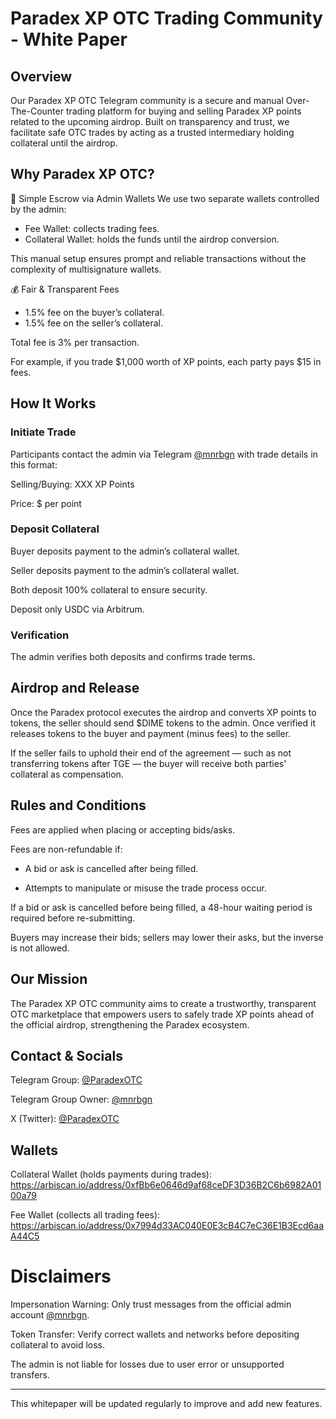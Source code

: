 # Paradex XP OTC Trading Community - White Paper

## Overview

Our Paradex XP OTC Telegram community is a secure and manual Over-The-Counter trading platform for buying and selling Paradex XP points related to the upcoming airdrop. Built on transparency and trust, we facilitate safe OTC trades by acting as a trusted intermediary holding collateral until the airdrop.

## Why Paradex XP OTC?

🔐 Simple Escrow via Admin Wallets
We use two separate wallets controlled by the admin:
- Fee Wallet: collects trading fees.
- Collateral Wallet: holds the funds until the airdrop conversion.

This manual setup ensures prompt and reliable transactions without the complexity of multisignature wallets.

💰 Fair & Transparent Fees

- 1.5% fee on the buyer’s collateral.
- 1.5% fee on the seller’s collateral.

Total fee is 3% per transaction.

For example, if you trade $1,000 worth of XP points, each party pays $15 in fees.

## How It Works

### Initiate Trade

Participants contact the admin via Telegram [@mnrbgn](https://t.me/mnrbgn) with trade details in this format:

Selling/Buying: XXX XP Points

Price: $ per point

### Deposit Collateral

Buyer deposits payment to the admin’s collateral wallet.

Seller deposits payment to the admin’s collateral wallet.

Both deposit 100% collateral to ensure security.

Deposit only USDC via Arbitrum.

### Verification

The admin verifies both deposits and confirms trade terms.

## Airdrop and Release

Once the Paradex protocol executes the airdrop and converts XP points to tokens, the seller should send $DIME tokens to the admin.
Once verified it releases tokens to the buyer and payment (minus fees) to the seller.

If the seller fails to uphold their end of the agreement — such as not transferring tokens after TGE — the buyer will receive both parties' collateral as compensation.

## Rules and Conditions

Fees are applied when placing or accepting bids/asks.

Fees are non-refundable if:

- A bid or ask is cancelled after being filled.

- Attempts to manipulate or misuse the trade process occur.

If a bid or ask is cancelled before being filled, a 48-hour waiting period is required before re-submitting.

Buyers may increase their bids; sellers may lower their asks, but the inverse is not allowed.

## Our Mission

The Paradex XP OTC community aims to create a trustworthy, transparent OTC marketplace that empowers users to safely trade XP points ahead of the official airdrop, strengthening the Paradex ecosystem.

## Contact & Socials

Telegram Group: [@ParadexOTC](https://t.me/ParadexOTC)

Telegram Group Owner: [@mnrbgn](https://t.me/mnrbgn)

X (Twitter): [@ParadexOTC](https://x.com/ParadexOTC)

## Wallets

Collateral Wallet (holds payments during trades): https://arbiscan.io/address/0xfBb6e0646d9af68ceDF3D36B2C6b6982A0100a79

Fee Wallet (collects all trading fees): https://arbiscan.io/address/0x7994d33AC040E0E3cB4C7eC36E1B3Ecd6aaA44C5

# Disclaimers

Impersonation Warning: Only trust messages from the official admin account [@mnrbgn](https://t.me/mnrbgn).

Token Transfer: Verify correct wallets and networks before depositing collateral to avoid loss.

The admin is not liable for losses due to user error or unsupported transfers.

---

This whitepaper will be updated regularly to improve and add new features.
